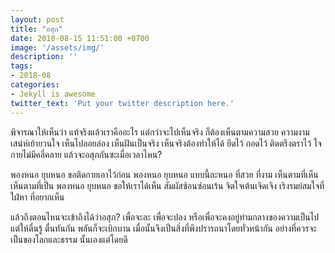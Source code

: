 ```yaml
---
layout: post
title: "อสุภ"
date: 2018-08-15 11:51:00 +0700
image: '/assets/img/'
description: ''
tags:
- 2018-08
categories:
- Jekyll is awesome
twitter_text: 'Put your twitter description here.'
---
```

พิจารณาให้เห็นว่า แท้จริงแล้วเราคืออะไร แต่กว่าจะไปเห็นจริง ก็ต้องเห็นตามความสวย ความงาม เสน่ห์เย้ายวนใจ เห็นไปลอยล่อง เห็นฝันเป็นจริง เห็นจริงต้องทำให้ได้ ยึดไว้ กอดไว้ ติดตรึงตราไว้ ใจกายไม่มีคลี่คลาย แล้วจะอสุภกันซะเมื่อเวลาไหน?

พองหนอ ยุบหนอ ขอติดกายเอาไว้ก่อน พองหนอ ยุบหนอ แบบนี้ละหนอ ที่สวย ที่งาม เห็นตามที่เห็น เห็นตามที่เป็น พองหนอ ยุบหนอ ขอให้เราได้เห็น สัมผัสซ้อนซ่อนเร้น จิตใจเต้นเจิดเจิง เริงรมย์สมใจที่ใฝ่หา ที่อยากเห็น

แล้วถึงตอนไหนจะเข้าถึงได้ว่าอสุภ? เพื่อจะละ เพื่อจะปลง หรือเพื่อจะคงอยู่ท่ามกลางของความเป็นไป แต่ให้ตื่นรู้ ตื่นทันกัน พลันก็จะเบิกบาน เมื่อนั้นจึงเป็นสิ่งที่พึงปรารถนาโดยทั่วหน้ากัน อย่างที่ควรจะเป็นของโลกและธรรม นั้นเองแต่โดยดี
